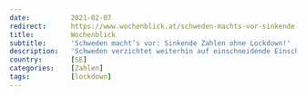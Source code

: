 ```yaml
---
date:          2021-02-07
redirect:      https://www.wochenblick.at/schweden-machts-vor-sinkende-zahlen-ohne-lockdown/
title:         Wochenblick
subtitle:      'Schweden macht’s vor: Sinkende Zahlen ohne Lockdown!'
description:   'Schweden verzichtet weiterhin auf einschneidende Einschränkungen für die Bevölkerung. Auch ohne Lockdown sind die Fallzahlen rückläufig!'
country:       [SE]
categories:    [Zahlen]
tags:          [lockdown]
---
```

